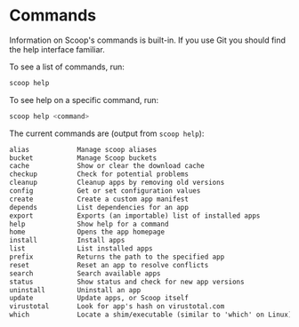 # Commands

Information on Scoop's commands is built-in. If you use Git you should find the help interface familiar.

To see a list of commands, run:

```powershell
scoop help
```

To see help on a specific command, run:

```powershell
scoop help <command>
```

The current commands are (output from `scoop help`):

```latex
alias            Manage scoop aliases
bucket           Manage Scoop buckets
cache            Show or clear the download cache
checkup          Check for potential problems
cleanup          Cleanup apps by removing old versions
config           Get or set configuration values
create           Create a custom app manifest
depends          List dependencies for an app
export           Exports (an importable) list of installed apps
help             Show help for a command
home             Opens the app homepage
install          Install apps
list             List installed apps
prefix           Returns the path to the specified app
reset            Reset an app to resolve conflicts
search           Search available apps
status           Show status and check for new app versions
uninstall        Uninstall an app
update           Update apps, or Scoop itself
virustotal       Look for app's hash on virustotal.com
which            Locate a shim/executable (similar to 'which' on Linux)
```
